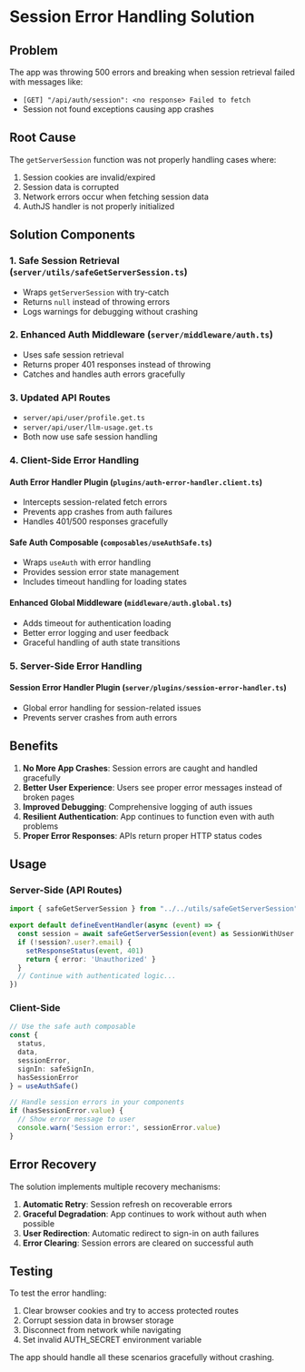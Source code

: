 # Session Error Handling Solution

## Problem
The app was throwing 500 errors and breaking when session retrieval failed with messages like:
- `[GET] "/api/auth/session": <no response> Failed to fetch`
- Session not found exceptions causing app crashes

## Root Cause
The `getServerSession` function was not properly handling cases where:
1. Session cookies are invalid/expired
2. Session data is corrupted
3. Network errors occur when fetching session data
4. AuthJS handler is not properly initialized

## Solution Components

### 1. Safe Session Retrieval (`server/utils/safeGetServerSession.ts`)
- Wraps `getServerSession` with try-catch
- Returns `null` instead of throwing errors
- Logs warnings for debugging without crashing

### 2. Enhanced Auth Middleware (`server/middleware/auth.ts`)
- Uses safe session retrieval
- Returns proper 401 responses instead of throwing
- Catches and handles auth errors gracefully

### 3. Updated API Routes
- `server/api/user/profile.get.ts`
- `server/api/user/llm-usage.get.ts`
- Both now use safe session handling

### 4. Client-Side Error Handling

#### Auth Error Handler Plugin (`plugins/auth-error-handler.client.ts`)
- Intercepts session-related fetch errors
- Prevents app crashes from auth failures
- Handles 401/500 responses gracefully

#### Safe Auth Composable (`composables/useAuthSafe.ts`)
- Wraps `useAuth` with error handling
- Provides session error state management
- Includes timeout handling for loading states

#### Enhanced Global Middleware (`middleware/auth.global.ts`)
- Adds timeout for authentication loading
- Better error logging and user feedback
- Graceful handling of auth state transitions

### 5. Server-Side Error Handling

#### Session Error Handler Plugin (`server/plugins/session-error-handler.ts`)
- Global error handling for session-related issues
- Prevents server crashes from auth errors

## Benefits

1. **No More App Crashes**: Session errors are caught and handled gracefully
2. **Better User Experience**: Users see proper error messages instead of broken pages
3. **Improved Debugging**: Comprehensive logging of auth issues
4. **Resilient Authentication**: App continues to function even with auth problems
5. **Proper Error Responses**: APIs return proper HTTP status codes

## Usage

### Server-Side (API Routes)
```typescript
import { safeGetServerSession } from "../../utils/safeGetServerSession"

export default defineEventHandler(async (event) => {
  const session = await safeGetServerSession(event) as SessionWithUser
  if (!session?.user?.email) {
    setResponseStatus(event, 401)
    return { error: 'Unauthorized' }
  }
  // Continue with authenticated logic...
})
```

### Client-Side
```typescript
// Use the safe auth composable
const {
  status,
  data,
  sessionError,
  signIn: safeSignIn,
  hasSessionError
} = useAuthSafe()

// Handle session errors in your components
if (hasSessionError.value) {
  // Show error message to user
  console.warn('Session error:', sessionError.value)
}
```

## Error Recovery

The solution implements multiple recovery mechanisms:

1. **Automatic Retry**: Session refresh on recoverable errors
2. **Graceful Degradation**: App continues to work without auth when possible
3. **User Redirection**: Automatic redirect to sign-in on auth failures
4. **Error Clearing**: Session errors are cleared on successful auth

## Testing

To test the error handling:

1. Clear browser cookies and try to access protected routes
2. Corrupt session data in browser storage
3. Disconnect from network while navigating
4. Set invalid AUTH_SECRET environment variable

The app should handle all these scenarios gracefully without crashing.
